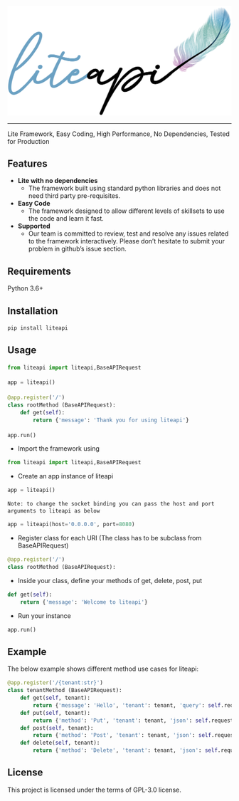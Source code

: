 <img src="https://github.com/cpp-e/liteapi/raw/main/media/liteapi-logo.png" alt="liteapi" style="max-width: 100%">

---

Lite Framework, Easy Coding, High Performance, No Dependencies, Tested for Production

## Features
* **Lite with no dependencies**
    * The framework built using standard python libraries and does not need third party pre-requisites.
* **Easy Code**
    * The framework designed to allow different levels of skillsets to use the code and learn it fast.
* **Supported**
    * Our team is committed to review, test and resolve any issues related to the framework interactively. Please don’t hesitate to submit your problem in github’s issue section.

## Requirements
Python 3.6+

## Installation
```bash
pip install liteapi
```

## Usage
```python
from liteapi import liteapi,BaseAPIRequest

app = liteapi()

@app.register('/')
class rootMethod (BaseAPIRequest):
    def get(self):
        return {'message': 'Thank you for using liteapi'}

app.run()
```
* Import the framework using
```python
from liteapi import liteapi,BaseAPIRequest
```
* Create an app instance of liteapi
```python
app = liteapi()
```
    Note: to change the socket binding you can pass the host and port arguments to liteapi as below
```python
app = liteapi(host='0.0.0.0', port=8080)
```
* Register class for each URI (The class has to be subclass from BaseAPIRequest)
```python
@app.register('/')
class rootMethod (BaseAPIRequest):
```
* Inside your class, define your methods of get, delete, post, put
```python
def get(self):
    return {'message': 'Welcome to liteapi'}
```
* Run your instance
```python
app.run()
```

## Example
The below example shows different method use cases for liteapi:
```python
@app.register('/{tenant:str}')
class tenantMethod (BaseAPIRequest):
    def get(self, tenant):
        return {'message': 'Hello', 'tenant': tenant, 'query': self.request.query_string}
    def put(self, tenant):
        return {'method': 'Put', 'tenant': tenant, 'json': self.request.json}
    def post(self, tenant):
        return {'method': 'Post', 'tenant': tenant, 'json': self.request.json}
    def delete(self, tenant):
        return {'method': 'Delete', 'tenant': tenant, 'json': self.request.json}
```

## License
This project is licensed under the terms of GPL-3.0 license.